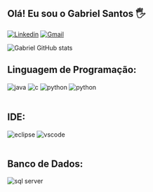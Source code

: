 ## Olá! Eu sou o Gabriel Santos 🖐️

[![Linkedin](https://img.shields.io/badge/LinkedIn-0077B5?style=for-the-badge&logo=linkedin&logoColor=white)](https://www.linkedin.com/in/gabrielsants/)
[![Gmail](https://img.shields.io/badge/Gmail-D14836?style=for-the-badge&logo=gmail&logoColor=white)](mailto:contatogbsants@outlook.com)



![Gabriel GitHub stats](https://github-readme-stats.vercel.app/api?username=gbsantstech&show_icons=true&theme=transparent&count_private=true)

## Linguagem de Programação:

<div style="display: inline_block">
  <img align="center" alt="java" src="https://img.shields.io/badge/Java-ED8B00?style=for-the-badge&logo=java&logoColor=white" />
  <img align="center" alt="c" src="https://img.shields.io/badge/C-00599C?style=for-the-badge&logo=c&logoColor=white" />
  <img align="center" alt="python" src="https://img.shields.io/badge/Python-3776AB?style=for-the-badge&logo=python&logoColor=white" />
  <img align="center" alt="python" src="https://img.shields.io/badge/Spring-6DB33F?style=for-the-badge&logo=spring&logoColor=white" />
  
</div><br/>

## IDE:
<div style="display: inline_block">
 <img align="center" alt="eclipse" src="https://img.shields.io/badge/Eclipse-2C2255?style=for-the-badge&logo=eclipse&logoColor=white" />
 <img align="center" alt="vscode" src="https://img.shields.io/badge/Visual_Studio_Code-0078D4?style=for-the-badge&logo=visual%20studio%20code&logoColor=white" />
 
</div><br/>

## Banco de Dados:
<img align="center" alt="sql server" src="https://img.shields.io/badge/Microsoft%20SQL%20Server-CC2927?style=for-the-badge&logo=microsoft%20sql%20server&logoColor=white"/>





